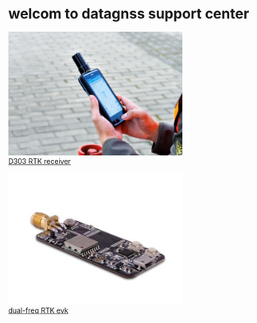 # welcom to datagnss support center

<div style="text-align: left;">
<a href="/d303-docs/" alt="RTK Receiver"><img src="images/d303.png" style="width: 350px;"><br>D303 RTK receiver</a>

<a href="/rtk-board/" alt="RTK EVK"><img src="images/rtk-board.png" style="width: 350px;"><br>dual-freq RTK evk</a>
</div>